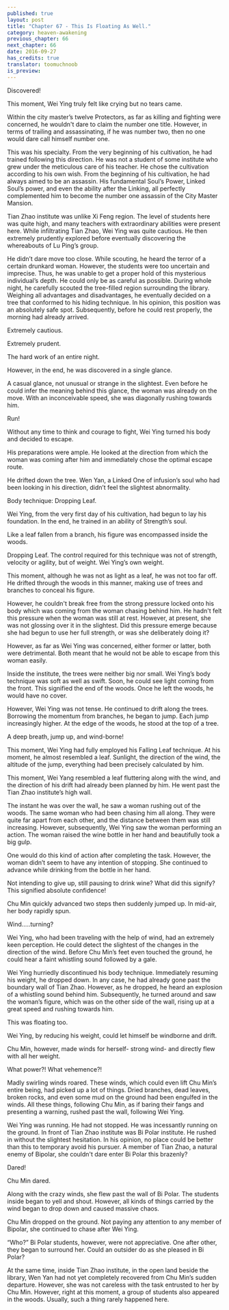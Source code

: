 ```yaml
---
published: true
layout: post
title: "Chapter 67 - This Is Floating As Well."
category: heaven-awakening
previous_chapter: 66
next_chapter: 66
date: 2016-09-27
has_credits: true
translator: toomuchnoob
is_preview:
---
```

Discovered!

This moment, Wei Ying truly felt like crying but no tears came.

Within the city master’s twelve Protectors, as far as killing and fighting were concerned, he wouldn't dare to claim the number one title. However, in terms of trailing and assassinating, if he was number two, then no one would dare call himself number one.
<!--more-->

This was his specialty. From the very beginning of his cultivation, he had trained following this direction. He was not a student of some institute who grew under the meticulous care of his teacher. He chose the cultivation according to his own wish. From the beginning of his cultivation, he had always aimed to be an assassin. His fundamental Soul’s Power, Linked Soul’s power, and even the ability after the Linking, all perfectly complemented him to become the number one assassin of the City Master Mansion. 

Tian Zhao institute was unlike Xi Feng region. The level of students here was quite high, and many teachers with extraordinary abilities were present here. While infiltrating Tian Zhao, Wei Ying was quite cautious. He then extremely prudently explored before eventually discovering the whereabouts of Lu Ping’s group.

He didn’t dare move too close. While scouting, he heard the terror of a certain drunkard woman. However, the students were too uncertain and imprecise. Thus, he was unable to get a proper hold of this mysterious individual’s depth. He could only be as careful as possible. During whole night, he carefully scouted the tree-filled region surrounding the library. Weighing all advantages and disadvantages, he eventually decided on a tree that conformed to his hiding technique. In his opinion, this position was an absolutely safe spot. Subsequently, before he could rest properly, the morning had already arrived.

Extremely cautious.

Extremely prudent.

The hard work of an entire night.

However, in the end, he was discovered in a single glance.

A casual glance, not unusual or strange in the slightest. Even before he could infer the meaning behind this glance, the woman was already on the move. With an inconceivable speed, she was diagonally rushing towards him.

Run!

Without any time to think and courage to fight, Wei Ying turned his body and decided to escape.

His preparations were ample. He looked at the direction from which the woman was coming after him and immediately chose the optimal escape route.

He drifted down the tree. Wen Yan, a Linked One of infusion’s soul who had been looking in his direction, didn’t feel the slightest abnormality.

Body technique: Dropping Leaf.

Wei Ying, from the very first day of his cultivation, had begun to lay his foundation. In the end, he trained in an ability of Strength’s soul.

Like a leaf fallen from a branch, his figure was encompassed inside the woods.

Dropping Leaf. The control required for this technique was not of strength, velocity or agility, but of weight. Wei Ying’s own weight.

This moment, although he was not as light as a leaf, he was not too far off. He drifted through the woods in this manner, making use of trees and branches to conceal his figure.

However, he couldn't break free from the strong pressure locked onto his body which was coming from the woman chasing behind him. He hadn't felt this pressure when the woman was still at rest. However, at present, she was not glossing over it in the slightest. Did this pressure emerge because she had begun to use her full strength, or was she deliberately doing it?

However, as far as Wei Ying was concerned, either former or latter, both were detrimental. Both meant that he would not be able to escape from this woman easily.

Inside the institute, the trees were neither big nor small. Wei Ying’s body technique was soft as well as swift. Soon, he could see light coming from the front. This signified the end of the woods. Once he left the woods, he would have no cover.

However, Wei Ying was not tense. He continued to drift along the trees. Borrowing the momentum from branches, he began to jump. Each jump increasingly higher. At the edge of the woods, he stood at the top of a tree.

A deep breath, jump up, and wind-borne!

This moment, Wei Ying had fully employed his Falling Leaf technique. At his moment, he almost resembled a leaf. Sunlight, the direction of the wind, the altitude of the jump, everything had been precisely calculated by him. 

This moment, Wei Yang resembled a leaf fluttering along with the wind, and the direction of his drift had already been planned by him. He went past the Tian Zhao institute’s high wall. 

The instant he was over the wall, he saw a woman rushing out of the woods. The same woman who had been chasing him all along. They were quite far apart from each other, and the distance between them was still increasing. However, subsequently, Wei Ying saw the woman performing an action. The woman raised the wine bottle in her hand and beautifully took a big gulp.

One would do this kind of action after completing the task. However, the woman didn’t seem to have any intention of stopping. She continued to advance while drinking from the bottle in her hand.

Not intending to give up, still pausing to drink wine? What did this signify? This signified absolute confidence!

Chu Min quickly advanced two steps then suddenly jumped up. In mid-air, her body rapidly spun.

Wind…..turning?

Wei Ying, who had been traveling with the help of wind, had an extremely keen perception. He could detect the slightest of the changes in the direction of the wind. Before Chu Min’s feet even touched the ground, he could hear a faint whistling sound followed by a gale.

Wei Ying hurriedly discontinued his body technique. Immediately resuming his weight, he dropped down. In any case, he had already gone past the boundary wall of Tian Zhao. However, as he dropped, he heard an explosion of a whistling sound behind him. Subsequently, he turned around and saw the woman’s figure, which was on the other side of the wall, rising up at a great speed and rushing towards him.

This was floating too.

Wei Ying, by reducing his weight, could let himself be windborne and drift.

Chu Min, however, made winds for herself- strong wind- and directly flew with all her weight.

What power?! What vehemence?! 

Madly swirling winds roared. These winds, which could even lift Chu Min’s entire being, had picked up a lot of things. Dried branches, dead leaves, broken rocks, and even some mud on the ground had been engulfed in the winds. All these things, following Chu Min, as if baring their fangs and presenting a warning, rushed past the wall, following Wei Ying.

Wei Ying was running. He had not stopped. He was incessantly running on the ground. In front of Tian Zhao institute was Bi Polar institute. He rushed in without the slightest hesitation. In his opinion, no place could be better than this to temporary avoid his pursuer. A member of Tian Zhao, a natural enemy of Bipolar, she couldn't dare enter Bi Polar this brazenly? 

Dared!

Chu Min dared.

Along with the crazy winds, she flew past the wall of Bi Polar. The students inside began to yell and shout. However, all kinds of things carried by the wind began to drop down and caused massive chaos.

Chu Min dropped on the ground. Not paying any attention to any member of Bipolar, she continued to chase after Wei Ying. 

“Who?” Bi Polar students, however, were not appreciative. One after other, they began to surround her. Could an outsider do as she pleased in Bi Polar?

At the same time, inside Tian Zhao institute, in the open land beside the library, Wen Yan had not yet completely recovered from Chu Min’s sudden departure. However, she was not careless with the task entrusted to her by Chu Min. However, right at this moment, a group of students also appeared in the woods. Usually, such a thing rarely happened here. 
